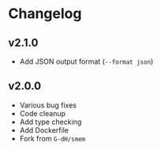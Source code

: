 # Changelog

## v2.1.0

* Add JSON output format (`--format json`)

## v2.0.0

* Various bug fixes
* Code cleanup
* Add type checking
* Add Dockerfile
* Fork from `G-dH/smem`
